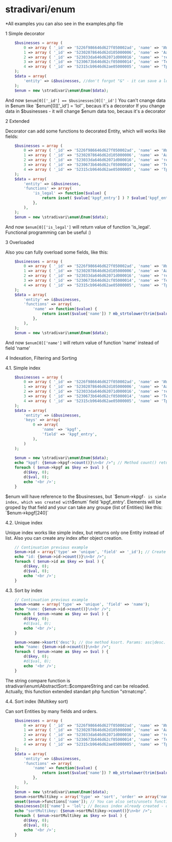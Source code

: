 stradivari/enum
====

*All examples you can also see in the examples.php file

1 Simple decorator
```php
	$businesses = array (
		0 => array ( '_id' => '5226f986646d627f050002ad', 'name' => 'Иванов Максим Сергеевич', 'kpgf_entry' => 0, 'kpgf_title' => 'ФОП', 'business_type' => 'individual', 'shared' => '0', ),
		1 => array ( '_id' => '52302078646d62d105000006', 'name' => 'Aaaaaaaas Ssss Ddddddd', 'kpgf_entry' => 0, 'kpgf_title' => 'ФОП', 'business_type' => 'individual', 'shared' => 0, 'block' => 1378760400, ),
		2 => array ( '_id' => '523033da646d62071d000016', 'name' => 'тестттттт', 'kpgf_entry' => 240, 'kpgf_title' => 'ТОВ', 'business_type' => 'legal_entity', 'shared' => 0, 'block' => 1378903272, ),
		3 => array ( '_id' => '5230673b646d62cf05000014', 'name' => 'Testoviy', 'kpgf_entry' => 240, 'kpgf_title' => 'ТОВ', 'business_type' => 'legal_entity', 'shared' => 0, ),
		4 => array ( '_id' => '52315cb9646d62ae05000005', 'name' => 'Третяков и Ко', 'kpgf_entry' => 240, 'kpgf_title' => 'ТОВ', 'business_type' => 'legal_entity', ),
	);
	$data = array(
		'entity' => &$businesses, //don't forgot "&" - it can save a lot of memory
	);
	$enum = new \stradivari\enum\Enum($data);
```
And now `$enum[0]['_id'] == $businesses[0]['_id']`
You can't cnange data in $enum like `$enum[0]['_id'] = 'lol'`, becaus it's a decorator
If you change data in $businesses - it will change $enum data too, becaus it's a decorator

2 Extended

Decorator can add some functions to decorated Entity, which will works like fields:
```php
	$businesses = array (
		0 => array ( '_id' => '5226f986646d627f050002ad', 'name' => 'Иванов Максим Сергеевич', 'kpgf_entry' => 0, 'kpgf_title' => 'ФОП', 'business_type' => 'individual', 'shared' => '0', ),
		1 => array ( '_id' => '52302078646d62d105000006', 'name' => 'Aaaaaaaas Ssss Ddddddd', 'kpgf_entry' => 0, 'kpgf_title' => 'ФОП', 'business_type' => 'individual', 'shared' => 0, 'block' => 1378760400, ),
		2 => array ( '_id' => '523033da646d62071d000016', 'name' => 'тестттттт', 'kpgf_entry' => 240, 'kpgf_title' => 'ТОВ', 'business_type' => 'legal_entity', 'shared' => 0, 'block' => 1378903272, ),
		3 => array ( '_id' => '5230673b646d62cf05000014', 'name' => 'Testoviy', 'kpgf_entry' => 240, 'kpgf_title' => 'ТОВ', 'business_type' => 'legal_entity', 'shared' => 0, ),
		4 => array ( '_id' => '52315cb9646d62ae05000005', 'name' => 'Третяков и Ко', 'kpgf_entry' => 240, 'kpgf_title' => 'ТОВ', 'business_type' => 'legal_entity', ),
	);
	$data = array(
		'entity' => &$businesses,
		'functions' => array(
			'is_legal' => function($value) {
				return isset( $value['kpgf_entry'] ) ? $value['kpgf_entry'] > 0 : false;
			},
		),
	);
	$enum = new \stradivari\enum\Enum($data);
```
And now `$enum[0]['is_legal']` will return value of function 'is_legal'. Functional programming can be useful :)


3 Overloaded

Also you can fully overload some fields, like this:
```php
	$businesses = array (
		0 => array ( '_id' => '5226f986646d627f050002ad', 'name' => 'Иванов Максим Сергеевич', 'kpgf_entry' => 0, 'kpgf_title' => 'ФОП', 'business_type' => 'individual', 'shared' => '0', ),
		1 => array ( '_id' => '52302078646d62d105000006', 'name' => 'Aaaaaaaas Ssss Ddddddd', 'kpgf_entry' => 0, 'kpgf_title' => 'ФОП', 'business_type' => 'individual', 'shared' => 0, 'block' => 1378760400, ),
		2 => array ( '_id' => '523033da646d62071d000016', 'name' => 'тестттттт', 'kpgf_entry' => 240, 'kpgf_title' => 'ТОВ', 'business_type' => 'legal_entity', 'shared' => 0, 'block' => 1378903272, ),
		3 => array ( '_id' => '5230673b646d62cf05000014', 'name' => 'Testoviy', 'kpgf_entry' => 240, 'kpgf_title' => 'ТОВ', 'business_type' => 'legal_entity', 'shared' => 0, ),
		4 => array ( '_id' => '52315cb9646d62ae05000005', 'name' => 'Третяков и Ко', 'kpgf_entry' => 240, 'kpgf_title' => 'ТОВ', 'business_type' => 'legal_entity', ),
	);
	$data = array(
		'entity' => &$businesses,
		'functions' => array(
			'name' => function($value) {
				return isset($value['name']) ? mb_strtolower(trim($value['name']), 'UTF-8') : null;
			},
		),
	);
	$enum = new \stradivari\enum\Enum($data);
```
And now `$enum[0]['name']` will return value of function 'name' instead of field 'name'



4 Indexation, Filtering and Sorting

4.1. Simple index
```php
	$businesses = array (
		0 => array ( '_id' => '5226f986646d627f050002ad', 'name' => 'Иванов Максим Сергеевич', 'kpgf_entry' => 0, 'kpgf_title' => 'ФОП', 'business_type' => 'individual', 'shared' => '0', ),
		1 => array ( '_id' => '52302078646d62d105000006', 'name' => 'Aaaaaaaas Ssss Ddddddd', 'kpgf_entry' => 0, 'kpgf_title' => 'ФОП', 'business_type' => 'individual', 'shared' => 0, 'block' => 1378760400, ),
		2 => array ( '_id' => '523033da646d62071d000016', 'name' => 'тестттттт', 'kpgf_entry' => 240, 'kpgf_title' => 'ТОВ', 'business_type' => 'legal_entity', 'shared' => 0, 'block' => 1378903272, ),
		3 => array ( '_id' => '5230673b646d62cf05000014', 'name' => 'Testoviy', 'kpgf_entry' => 240, 'kpgf_title' => 'ТОВ', 'business_type' => 'legal_entity', 'shared' => 0, ),
		4 => array ( '_id' => '52315cb9646d62ae05000005', 'name' => 'Третяков и Ко', 'kpgf_entry' => 240, 'kpgf_title' => 'ТОВ', 'business_type' => 'legal_entity', ),
	);
	$data = array(
		'entity' => &$businesses,
		'keys' => array(
			0 => array(
				'name' => 'kpgf',
				'field' => 'kpgf_entry',
			),
		)
	);
	
	$enum = new \stradivari\enum\Enum($data);
	echo "kpgf: {$enum->kpgf->count()}\n<br />"; // Method count() returns count of indexed fields (c.o.)
	foreach ( $enum->kpgf as $key => $val ) {
		d($key, 0);
		d($val, 0);
		echo '<br />';
	}
```
$enum will have reference to the $businesses, but `$enum->kpgf` - is simle index, which was created with `$enum` field 'kpgf_entry'. Elements will be groped by that field and your can take any groupe (list of Entities) like this: `$enum->kpgf[240]`

4.2. Unique index

Unique index works like simple index, but returns only one Entity instead of list.
Also you can create any index after object creation.
```php
	// Continuation previous example
	$enum->id = array('type' => 'unique', 'field' => '_id'); // Create index after object creation
	echo "id: {$enum->id->count()}\n<br />";
	foreach ( $enum->id as $key => $val ) {
		d($key, 0);
		d($val, 0);
		echo '<br />';
	}
```

4.3. Sort by index
```php
	// Continuation previous example
	$enum->name = array('type' => 'unique', 'field' => 'name');
	echo "name: {$enum->id->count()}\n<br />";
	foreach ( $enum->name as $key => $val ) {
		d($key, 0);
		#d($val, 0);
		echo '<br />';
	}

	$enum->name->ksort('desc'); // Use method ksort. Params: asc|desc. By default - asc
	echo "name: {$enum->id->count()}\n<br />";
	foreach ( $enum->name as $key => $val ) {
		d($key, 0);
		#d($val, 0);
		echo '<br />';
	}
```
The string compare function is stradivari\enum\AbstractSort::$compareString and can be reloaded.
Actually, this function extended standart php function "strnatcmp".

4.4. Sort index (Multikey sort)

Can sort Entities by many fields and orders.
```php
	$businesses = array (
		0 => array ( '_id' => '5226f986646d627f050002ad', 'name' => 'Иванов Максим Сергеевич', 'kpgf_entry' => 0, 'kpgf_title' => 'ФОП', 'business_type' => 'individual', 'shared' => '0', ),
		1 => array ( '_id' => '52302078646d62d105000006', 'name' => 'Aaaaaaaas Ssss Ddddddd', 'kpgf_entry' => 0, 'kpgf_title' => 'ФОП', 'business_type' => 'individual', 'shared' => 0, 'block' => 1378760400, ),
		2 => array ( '_id' => '523033da646d62071d000016', 'name' => 'тестттттт', 'kpgf_entry' => 240, 'kpgf_title' => 'ТОВ', 'business_type' => 'legal_entity', 'shared' => 0, 'block' => 1378903272, ),
		3 => array ( '_id' => '5230673b646d62cf05000014', 'name' => 'Testoviy', 'kpgf_entry' => 240, 'kpgf_title' => 'ТОВ', 'business_type' => 'legal_entity', 'shared' => 0, ),
		4 => array ( '_id' => '52315cb9646d62ae05000005', 'name' => 'Третяков и Ко', 'kpgf_entry' => 240, 'kpgf_title' => 'ТОВ', 'business_type' => 'legal_entity', ),
	);
	$data = array(
		'entity' => &$businesses,
		'functions' => array(
			'name' => function($value) {
				return isset($value['name']) ? mb_strtolower(trim($value['name']), 'UTF-8') : null;
			},
		),
	);
	$enum = new \stradivari\enum\Enum($data);
	$enum->sortMultikey = array('type' => 'sort', 'order' => array('name' => 'ASC', 'block' => 'ASC', 'kpgf_title' => 'asc'));
	unset($enum->functions['name']); // You can also sets/unsets functions after object creation. Becaus index already created - order will not be changed.
	$businesses[0]['name'] = 'lol'; // Becaus index already created - order will not be changed in this case too.
	echo "sortMultikey: {$enum->sortMultikey->count()}\n<br />";
	foreach ( $enum->sortMultikey as $key => $val ) {
		d($key, 0);
		d($val, 0);
		echo '<br />';
	}
```

